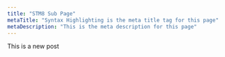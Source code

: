 ```yaml
---
title: "STM8 Sub Page"
metaTitle: "Syntax Highlighting is the meta title tag for this page"
metaDescription: "This is the meta description for this page"
---
```


This is a new post
